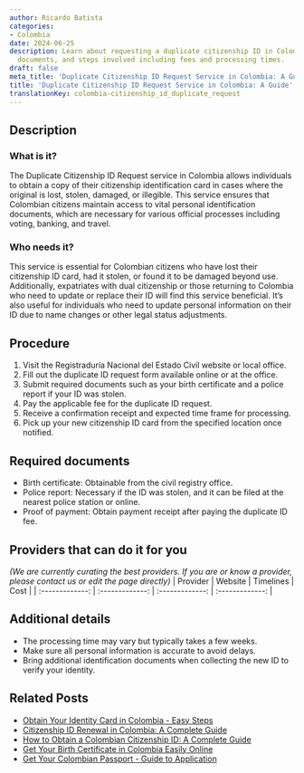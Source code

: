 ```yaml
---
author: Ricardo Batista
categories:
- Colombia
date: 2024-06-25
description: Learn about requesting a duplicate citizenship ID in Colombia, the required
  documents, and steps involved including fees and processing times.
draft: false
meta_title: 'Duplicate Citizenship ID Request Service in Colombia: A Guide'
title: 'Duplicate Citizenship ID Request Service in Colombia: A Guide'
translationKey: colombia-citizenship_id_duplicate_request
---
```



## Description
### What is it?
The Duplicate Citizenship ID Request service in Colombia allows individuals to obtain a copy of their citizenship identification card in cases where the original is lost, stolen, damaged, or illegible. This service ensures that Colombian citizens maintain access to vital personal identification documents, which are necessary for various official processes including voting, banking, and travel.

### Who needs it?
This service is essential for Colombian citizens who have lost their citizenship ID card, had it stolen, or found it to be damaged beyond use. Additionally, expatriates with dual citizenship or those returning to Colombia who need to update or replace their ID will find this service beneficial. It’s also useful for individuals who need to update personal information on their ID due to name changes or other legal status adjustments.

## Procedure

1. Visit the Registraduría Nacional del Estado Civil website or local office.
2. Fill out the duplicate ID request form available online or at the office.
3. Submit required documents such as your birth certificate and a police report if your ID was stolen.
4. Pay the applicable fee for the duplicate ID request.
5. Receive a confirmation receipt and expected time frame for processing.
6. Pick up your new citizenship ID card from the specified location once notified.


## Required documents

- Birth certificate: Obtainable from the civil registry office.
- Police report: Necessary if the ID was stolen, and it can be filed at the nearest police station or online.
- Proof of payment: Obtain payment receipt after paying the duplicate ID fee.


## Providers that can do it for you
_(We are currently curating the best providers. If you are or know a provider, please contact us or edit the page directly)_
| Provider        |     Website     |     Timelines    |       Cost      |
| :-------------: | :-------------: |  :-------------: | :-------------: |

## Additional details

- The processing time may vary but typically takes a few weeks.
- Make sure all personal information is accurate to avoid delays.
- Bring additional identification documents when collecting the new ID to verify your identity.




## Related Posts

- [Obtain Your Identity Card in Colombia - Easy Steps](https://tramitit.com/guides/colombia/identity_card_issuance/)
- [Citizenship ID Renewal in Colombia: A Complete Guide](https://tramitit.com/guides/colombia/citizenship_id_renewal/)
- [How to Obtain a Colombian Citizenship ID: A Complete Guide](https://tramitit.com/guides/colombia/citizenship_id/)
- [Get Your Birth Certificate in Colombia Easily Online](https://tramitit.com/guides/colombia/birth_certificate/)
- [Get Your Colombian Passport - Guide to Application](https://tramitit.com/guides/colombia/colombian_passport/)